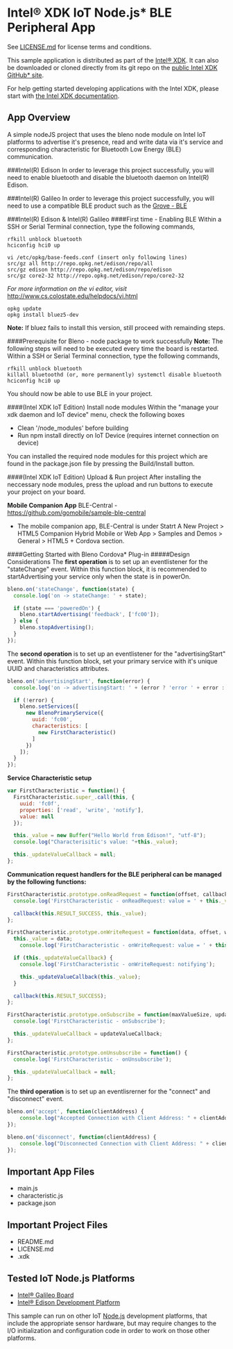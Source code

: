 Intel® XDK IoT Node.js\* BLE Peripheral App
===========================================
See [LICENSE.md](LICENSE.md) for license terms and conditions.

This sample application is distributed as part of the
[Intel® XDK](http://xdk.intel.com). It can also be downloaded
or cloned directly from its git repo on the
[public Intel XDK GitHub\* site](https://github.com/gomobile).

For help getting started developing applications with the
Intel XDK, please start with
[the Intel XDK documentation](https://software.intel.com/en-us/xdk/docs).

App Overview
------------
A simple nodeJS project that uses the bleno node module on Intel
IoT platforms to advertise it's presence, read and write data via
it's service and corresponding characteristic for Bluetooth Low
Energy (BLE) communication.

###Intel(R) Edison
In order to leverage this project successfully, you will need to
enable bluetooth and disable the bluetooth daemon on Intel(R) Edison.

###Intel(R) Galileo
In order to leverage this project successfully, you will need to
use a compatible BLE product such as the
[Grove - BLE](http://www.seeedstudio.com/depot/Grove-BLE-p-1929.html)


###Intel(R) Edison & Intel(R) Galileo
####First time - Enabling BLE
Within a SSH or Serial Terminal connection, type the following commands,
```
rfkill unblock bluetooth
hciconfig hci0 up

vi /etc/opkg/base-feeds.conf (insert only following lines)
src/gz all http://repo.opkg.net/edison/repo/all
src/gz edison http://repo.opkg.net/edison/repo/edison
src/gz core2-32 http://repo.opkg.net/edison/repo/core2-32
```
*For more information on the vi editor, visit* http://www.cs.colostate.edu/helpdocs/vi.html

```
opkg update
opkg install bluez5-dev
```

**Note:** If bluez fails to install this version, still proceed with remainding steps.

####Prerequisite for Bleno - node package to work successfully
**Note:** The following steps will need to be executed every time the board is restarted.
Within a SSH or Serial Terminal connection, type the following commands,
```
rfkill unblock bluetooth
killall bluetoothd (or, more permanently) systemctl disable bluetooth
hciconfig hci0 up
```

You should now be able to use BLE in your project.

####(Intel XDK IoT Edition) Install node modules
Within the "manage your xdk daemon and IoT device" menu, check the following boxes
* Clean '/node_modules' before building
* Run npm install directly on IoT Device (requires internet connection on device)

You can installed the required node modules for this project which are found in the package.json file by pressing the Build/Install button.

####(Intel XDK IoT Edition) Upload & Run project
After installing the neccessary node modules, press the upload and run buttons to execute your project on your board.

**Mobile Companion App** BLE-Central - https://github.com/gomobile/sample-ble-central
*  The mobile companion app, BLE-Central is under Statrt A New Project > HTML5 Companion Hybrid Mobile or Web App > Samples and Demos > General > HTML5 + Cordova section.

####Getting Started with Bleno Cordova* Plug-in
#####Design Considerations
The **first operation** is to set up an eventlistener for the "stateChange" event. Within this function block, it is recommended to startAdvertising your service only when the state is in powerOn.
```javascript
bleno.on('stateChange', function(state) {
  console.log('on -> stateChange: ' + state);

  if (state === 'poweredOn') {
    bleno.startAdvertising('feedback', ['fc00']);
  } else {
    bleno.stopAdvertising();
  }
});
```
The **second operation** is to set up an eventlistener for the "advertisingStart" event. Within this function block, set your primary service with it's unique UUID and characteristics attributes.
```javascript
bleno.on('advertisingStart', function(error) {
  console.log('on -> advertisingStart: ' + (error ? 'error ' + error : 'success'));

  if (!error) {
    bleno.setServices([
      new BlenoPrimaryService({
        uuid: 'fc00',
        characteristics: [
          new FirstCharacteristic()
        ]
      })
    ]);
  }
});
```

**Service Characteristic setup**
```javascript
var FirstCharacteristic = function() {
  FirstCharacteristic.super_.call(this, {
    uuid: 'fc0f',
    properties: ['read', 'write', 'notify'],
    value: null
  });

  this._value = new Buffer("Hello World from Edison!", "utf-8");
  console.log("Characterisitic's value: "+this._value);

  this._updateValueCallback = null;
};
```

**Communication request handlers for the BLE peripheral can be managed by the following functions:**
```javascript
FirstCharacteristic.prototype.onReadRequest = function(offset, callback) {
  console.log('FirstCharacteristic - onReadRequest: value = ' + this._value.toString("utf-8"));

  callback(this.RESULT_SUCCESS, this._value);
};

FirstCharacteristic.prototype.onWriteRequest = function(data, offset, withoutResponse, callback) {
  this._value = data;
    console.log('FirstCharacteristic - onWriteRequest: value = ' + this._value.toString("utf-8"));

  if (this._updateValueCallback) {
    console.log('FirstCharacteristic - onWriteRequest: notifying');

    this._updateValueCallback(this._value);
  }

  callback(this.RESULT_SUCCESS);
};

FirstCharacteristic.prototype.onSubscribe = function(maxValueSize, updateValueCallback) {
  console.log('FirstCharacteristic - onSubscribe');

  this._updateValueCallback = updateValueCallback;
};

FirstCharacteristic.prototype.onUnsubscribe = function() {
  console.log('FirstCharacteristic - onUnsubscribe');

  this._updateValueCallback = null;
};
```



The **third operation** is to set up an eventlisrerner for the "connect" and "disconnect" event.
```javascript
bleno.on('accept', function(clientAddress) {
    console.log("Accepted Connection with Client Address: " + clientAddress);
});

bleno.on('disconnect', function(clientAddress) {
    console.log("Disconnected Connection with Client Address: " + clientAddress);
});
```

Important App Files
-------------------
* main.js
* characteristic.js
* package.json

Important Project Files
-----------------------
* README.md
* LICENSE.md
* <project-name>.xdk

Tested IoT Node.js Platforms
----------------------------
* [Intel® Galileo Board](http://intel.com/galileo)
* [Intel® Edison Development Platform](http://intel.com/edison)

This sample can run on other IoT [Node.js](http://nodejs.org) development
platforms, that include the appropriate sensor hardware, but may require
changes to the I/O initialization and configuration code in order to work on
those other platforms.
